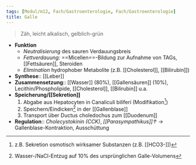 ```yaml
---
tags: [Modul/m12, Fach/Gastroenterologie, Fach/Gastroenterologie]
title: Galle
---
```

> Zäh, leicht alkalisch, gelblich-grün
- **Funktion**
	- *Neutralisierung* des sauren Verdauungsbreis
	- *Fettverdauung:* ==Micellen==-Bildung zur Aufnahme von TAGs, [[Fettsäuren]], Steroiden
	- *Elimination* hydrophober Metabolite (z.B. [[Cholesterol]], [[Bilirubin]])
- **Synthese**:: [[Leber]]
- **Zusammensetzung**:: [[Wasser]] (80%), [[Gallensäuren]] (10%), Lecithin/Phospholipide, [[Cholesterol]], [[Bilirubin]] u.a.
- **Speicherung/[[Sekretion]]**
	1. Abgabe aus Hepatocyten in Canaliculi biliferi (Modifikation[^1]) 
	2. Speichern/Eindicken[^2] in der [[Gallenblase]]
	3. Transport über Ductus choledochus zum [[Duodenum]]
- **Regulation**:: *Cholecystokinin (CCK)*, *[[Parasympathikus]]↑* → Gallenblase-Kontraktion, Ausschüttung

[^1]: z.B. Sekretion osmotisch wirksamer Substanzen (z.B. [[HCO3-]])
[^2]: Wasser-/NaCl-Entzug auf 10% des ursprünglichen Galle-Volumens